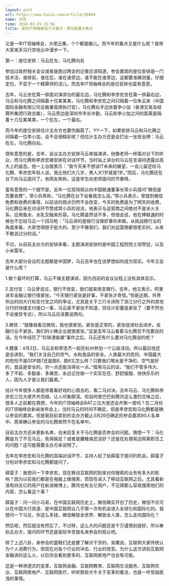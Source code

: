 ```yaml
---
layout: post
url: https://www.huxiu.com/article/30844
name: 沐克
time: 2014-03-29 15:56
title: 深圳IT领袖峰会六大看点：两马是最大焦点
---
```

又是一年IT领袖峰会，大佬云集，个个都是腕儿。而今年的看点又是什么呢？我带大家来天马行空地云中漫步一下。

第一：座位安排：马云在左，马化腾向右

参加过政府相关会议或者是跑过两会的记者应该知道，参会嘉宾的座位安排是一门技术活，谁排前，谁在后，谁在谁旁边，谁不能在谁旁边，这都要准确测量，仔细定位，不亚于一个精算师的活儿。而去年IT领袖峰会的座位安排也蛮有意思。

去年，马云坐在第一排面对演讲台的最左边，马化腾和李彦宏坐在第一排最右边，马云和马化腾之间隔着十位某某某，马化腾和李彦宏之间只隔着一位朱云来（中国国际金融有限公司总裁兼首席执行官），马化腾右手边坐着李小加（香港交易及结算所集团行政总裁），马云旁边是深圳市市长许勤，马云和李小加之间的距离是隔着十几位某某某，一个在左，一个最右。

而今年的座位安排估计主办方也要伤脑筋了。YY一下，如果安排马云和马化腾之间隔着一位李小加，会不会很精彩呢？但估计主办方还是会打出一张安全牌：马云在左，马化腾向右。

很有意思的是，去年，会议主办方安排马云单独演讲，他像老师一样面对台下的听众，而马化腾和李彦宏被安排在对话环节。当时站上讲台的马云在言语间透露出高大上的姿态。他一上台就表示：“我今天来不想谈IT未来的展望，一会儿留还给马化腾、李彦宏年轻人谈，我比他们大几岁，男人大1岁就是1岁。”而后，马化腾还在台下向马云提问了。有网友笑称，这是学生向老师提问的节奏呀。

蛮有意思的一个细节是，去年一位现场观众向中国联通董事长常小兵提问“微信是否要收费”，常小兵笑称，“马化腾在台下会看我怎么说。”常小兵表示，曾提到微信免费和收费的事情，以前谈的观点仍然不会改变，今天的免费是为了明天的收费。马化腾后来在对话环节赞成常小兵的说法，他表示与运营商之间绝对不是水火关系，应用鱼水、水乳交融来形容。马化腾虽然话不多，但很会说，他在捧联通的时候也不忘给马云一个回马枪：“马云讲的是银行没做好事你来做，从挑战银行业的角度来看，大家觉得胆子挺大的。至少不像我们，我们对运营商都很老实的，从来不敢说过分的话。”

不过，从目前主办方的安排来看，主题演讲安排的是中国工程院院士邬贺铨，以及小米雷军。

去年大部分会议的主题都是中国梦，马云去年也在谈梦想如何成为现实。今年又会是什么呢？

1.做个最坏的打算，马云不做主题演讲，因为目前的会议议程上没有具体显示。

2.支付宝：马云曾说过，银行不改变，我们就来改变银行。去年，他又表示，阿里进军金融让银行很紧张，“今天银行紧张是好事，不紧张才奇怪。”但是近期，外界热议的四大行和支付宝之间的争议，尤其是关于工行关闭除了浙江分行之外的其他分行的快捷支付接口一事，马云紧不紧张不知道，但估计彭蕾是紧张了（要不然也不会接受专访），所以马云应该要说两句。

3.微信：“就像我看见微信，我也很紧张。紧张是正常的，紧张促进社会进步。金融行业不紧张，我们的小微企业就很紧张。”这是去年马云看着马化腾忍不住要说的话。在今年经历了“珍珠港偷袭”事件之后，马云还有什么要对马化腾说的呢？

4.健康：4月2日，马云会和李连杰一起在杭州参加一个公益活动。所以最后他还是会讲到，“我们关注自己的空气、水和食品的安全。人类最大的危险、中国最大的危险不是GDP跑7还是跑8，跑6又怎么样？只要我们喝水是干净的，空气是好的，食品是安全的。穷一点还能活得长一点。”借用马云的话，“我们不管多伟大、多了不起、多勤奋、多痛苦，永远记住做一个实实在在、舒舒服服、快快乐乐的人，因为人才是让我们最美。”

估计今年很多人都是带着看好戏的心情去的，看二马对决。去年马云、马化腾和李彦宏三位大佬齐齐亮相，让人印象颇深。但自阿里巴巴和腾讯这么激烈交锋之后，很多人之前都在猜想，今年的IT领袖峰会BAT三位大佬还会齐聚一堂吗？在二月份的IT领袖峰会新闻发布会上，当时马云的时间不确定，但是李彦宏和马化腾都是确认参会的嘉宾。但是我目前拿到的主办方截止3月26日确定的参会嘉宾80人名单中，原来确认参会的马化腾居然不在名单中。

目前主办方还未更新名单，也未回复关于马化腾是否参会的问题。猜想一下：马化腾是为了不见马云，免得尴尬？或者是腰椎病还没好？还是在处理易迅网离职员工的问题？这可能需要主办方来说明了。

去年在李彦宏和马化腾的高端对话环节，主持人给了给薛蛮子提问的机会。薛蛮子分别对李彦宏和马化腾都提问了。

薛蛮子：我想问一下李彦宏，现在移动互联网的到来对你搜索的业务有多大的影响？因为以前我们都是在电脑上做搜索，而现在进入了移动互联网之后，尤其看新浪有四五亿的用户在新浪微博上，腾讯也有五亿用户，不见得那么容易搜索他们的内容，怎么看这个事？

薛蛮子：问一问小马哥，在中国互联网历史上，微信确实开创了历史，微信不仅可以在中国大行其道，是中国互联网业几乎第一次有机会进入全球化和国际化的。我想问一下马总，你这么多钱，微信解放全世界、解放全人类，怎么走向国际化？

然后呢，然后就没有然后了。不过呀，这么大的问题还是千万谨慎别提好。所以奉劝主办方，提问的环节还是留给辛苦报名来参会的观众吧。

除了上述八卦，来参会的童鞋们还是要了解点干货的。吴鹰说，互联网大家传统认为个人消费行为，但现在对各个行业的冲击、行业的改变。为什么这次讲到互联网金融讲的这么火，以后你会看到更多的，互联网房地产也会有可能。

这是一种渗透式的变革，互联网金融、互联网教育、互联网生活服务、互联网农业、互联网房地产、互联网医疗，听听那些大牛关于变革的看法，也是一件受益匪浅的事情。

